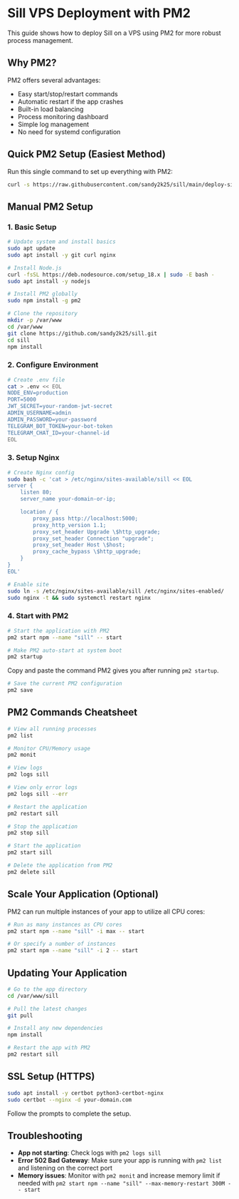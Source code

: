 # Sill VPS Deployment with PM2

This guide shows how to deploy Sill on a VPS using PM2 for more robust process management.

## Why PM2?

PM2 offers several advantages:
- Easy start/stop/restart commands
- Automatic restart if the app crashes
- Built-in load balancing
- Process monitoring dashboard
- Simple log management
- No need for systemd configuration

## Quick PM2 Setup (Easiest Method)

Run this single command to set up everything with PM2:

```bash
curl -s https://raw.githubusercontent.com/sandy2k25/sill/main/deploy-sill-pm2.sh | bash
```

## Manual PM2 Setup

### 1. Basic Setup

```bash
# Update system and install basics
sudo apt update
sudo apt install -y git curl nginx

# Install Node.js
curl -fsSL https://deb.nodesource.com/setup_18.x | sudo -E bash -
sudo apt install -y nodejs

# Install PM2 globally
sudo npm install -g pm2

# Clone the repository
mkdir -p /var/www
cd /var/www
git clone https://github.com/sandy2k25/sill.git
cd sill
npm install
```

### 2. Configure Environment

```bash
# Create .env file
cat > .env << EOL
NODE_ENV=production
PORT=5000
JWT_SECRET=your-random-jwt-secret
ADMIN_USERNAME=admin
ADMIN_PASSWORD=your-password
TELEGRAM_BOT_TOKEN=your-bot-token
TELEGRAM_CHAT_ID=your-channel-id
EOL
```

### 3. Setup Nginx

```bash
# Create Nginx config
sudo bash -c 'cat > /etc/nginx/sites-available/sill << EOL
server {
    listen 80;
    server_name your-domain-or-ip;

    location / {
        proxy_pass http://localhost:5000;
        proxy_http_version 1.1;
        proxy_set_header Upgrade \$http_upgrade;
        proxy_set_header Connection "upgrade";
        proxy_set_header Host \$host;
        proxy_cache_bypass \$http_upgrade;
    }
}
EOL'

# Enable site
sudo ln -s /etc/nginx/sites-available/sill /etc/nginx/sites-enabled/
sudo nginx -t && sudo systemctl restart nginx
```

### 4. Start with PM2

```bash
# Start the application with PM2
pm2 start npm --name "sill" -- start

# Make PM2 auto-start at system boot
pm2 startup
```

Copy and paste the command PM2 gives you after running `pm2 startup`.

```bash
# Save the current PM2 configuration
pm2 save
```

## PM2 Commands Cheatsheet

```bash
# View all running processes
pm2 list

# Monitor CPU/Memory usage
pm2 monit

# View logs
pm2 logs sill

# View only error logs
pm2 logs sill --err

# Restart the application
pm2 restart sill

# Stop the application
pm2 stop sill

# Start the application
pm2 start sill

# Delete the application from PM2
pm2 delete sill
```

## Scale Your Application (Optional)

PM2 can run multiple instances of your app to utilize all CPU cores:

```bash
# Run as many instances as CPU cores
pm2 start npm --name "sill" -i max -- start

# Or specify a number of instances
pm2 start npm --name "sill" -i 2 -- start
```

## Updating Your Application

```bash
# Go to the app directory
cd /var/www/sill

# Pull the latest changes
git pull

# Install any new dependencies
npm install

# Restart the app with PM2
pm2 restart sill
```

## SSL Setup (HTTPS)

```bash
sudo apt install -y certbot python3-certbot-nginx
sudo certbot --nginx -d your-domain.com
```

Follow the prompts to complete the setup.

## Troubleshooting

- **App not starting**: Check logs with `pm2 logs sill`
- **Error 502 Bad Gateway**: Make sure your app is running with `pm2 list` and listening on the correct port
- **Memory issues**: Monitor with `pm2 monit` and increase memory limit if needed with `pm2 start npm --name "sill" --max-memory-restart 300M -- start`